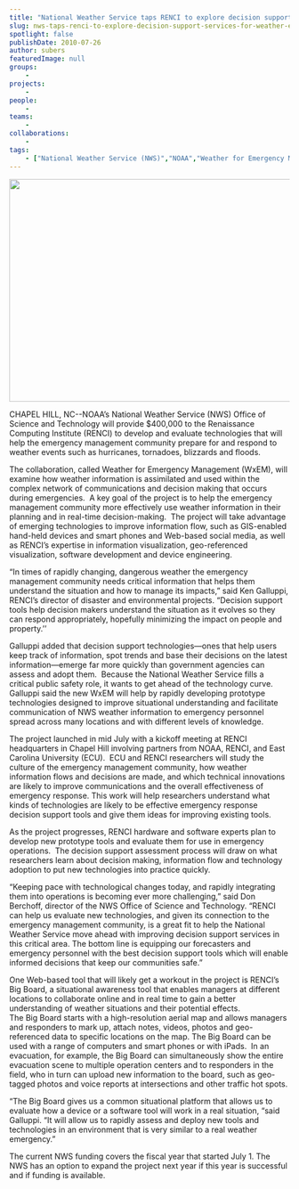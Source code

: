 ```yaml
---
title: "National Weather Service taps RENCI to explore decision support services for weather emergencies"
slug: nws-taps-renci-to-explore-decision-support-services-for-weather-emergencies
spotlight: false
publishDate: 2010-07-26
author: subers
featuredImage: null
groups:
    - 
projects:
    - 
people:
    - 
teams: 
    - 
collaborations:
    - 
tags:
    - ["National Weather Service (NWS)","NOAA","Weather for Emergency Management"]
---
```

<p><img class="alignnone size-full wp-image-5716" title="nws-logo" src="http://www.renci.org/wp-content/uploads/2010/07/nws-logo1.jpg" alt="" width="650" height="400" /></p>

<p>CHAPEL HILL, NC--NOAA’s National Weather Service (NWS) Office of Science and Technology will provide $400,000 to the Renaissance Computing Institute (RENCI) to develop and evaluate technologies that will help the emergency management community prepare for and respond to weather events such as hurricanes, tornadoes, blizzards and floods.  <!--more--></p>

<p>The collaboration, called Weather for Emergency Management (WxEM), will examine how weather information is assimilated and used within the complex network of communications and decision making that occurs during emergencies.  A key goal of the project is to help the emergency management community more effectively use weather information in their planning and in real-time decision-making.  The project will take advantage of emerging technologies to improve information flow, such as GIS-enabled hand-held devices and smart phones and Web-based social media, as well as RENCI’s expertise in information visualization, geo-referenced visualization, software development and device engineering.</p>

<p>“In times of rapidly changing, dangerous weather the emergency management community needs critical information that helps them understand the situation and how to manage its impacts,” said Ken Galluppi, RENCI’s director of disaster and environmental projects. “Decision support tools help decision makers understand the situation as it evolves so they can respond appropriately, hopefully minimizing the impact on people and property.’’</p>

<p>Galluppi added that decision support technologies—ones that help users keep track of information, spot trends and base their decisions on the latest information—emerge far more quickly than government agencies can assess and adopt them.  Because the National Weather Service fills a critical public safety role, it wants to get ahead of the technology curve. Galluppi said the new WxEM will help by rapidly developing prototype technologies designed to improve situational understanding and facilitate communication of NWS weather information to emergency personnel spread across many locations and with different levels of knowledge.</p>

<p>The project launched in mid July with a kickoff meeting at RENCI headquarters in Chapel Hill involving partners from NOAA, RENCI, and East Carolina University (ECU).  ECU and RENCI researchers will study the culture of the emergency management community, how weather information flows and decisions are made, and which technical innovations are likely to improve communications and the overall effectiveness of emergency response. This work will help researchers understand what kinds of technologies are likely to be effective emergency response decision support tools and give them ideas for improving existing tools.</p>

<p>As the project progresses, RENCI hardware and software experts plan to develop new prototype tools and evaluate them for use in emergency operations.  The decision support assessment process will draw on what researchers learn about decision making, information flow and technology adoption to put new technologies into practice quickly.</p>

<p>“Keeping pace with technological changes today, and rapidly integrating them into operations is becoming ever more challenging,” said Don Berchoff, director of the NWS Office of Science and Technology. “RENCI can help us evaluate new technologies, and given its connection to the emergency management community, is a great fit to help the National Weather Service move ahead with improving decision support services in this critical area. The bottom line is equipping our forecasters and emergency personnel with the best decision support tools which will enable informed decisions that keep our communities safe.”</p>

<p>One Web-based tool that will likely get a workout in the project is RENCI’s Big Board, a situational awareness tool that enables managers at different locations to collaborate online and in real time to gain a better understanding of weather situations and their potential effects.  <br />
 The Big Board starts with a high-resolution aerial map and allows managers and responders to mark up, attach notes, videos, photos and geo-referenced data to specific locations on the map. The Big Board can be used with a range of computers and smart phones or with iPads.  In an evacuation, for example, the Big Board can simultaneously show the entire evacuation scene to multiple operation centers and to responders in the field, who in turn can upload new information to the board, such as geo-tagged photos and voice reports at intersections and other traffic hot spots.</p>

<p>“The Big Board gives us a common situational platform that allows us to evaluate how a device or a software tool will work in a real situation, “said Galluppi. “It will allow us to rapidly assess and deploy new tools and technologies in an environment that is very similar to a real weather emergency.”</p>

<p>The current NWS funding covers the fiscal year that started July 1. The NWS has an option to expand the project next year if this year is successful and if funding is available.</p>
